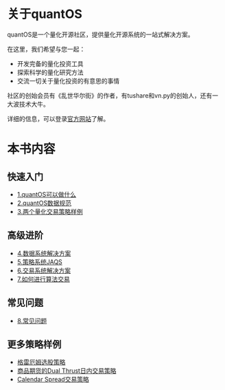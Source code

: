 # 关于quantOS

quantOS是一个量化开源社区，提供量化开源系统的一站式解决方案。

在这里，我们希望与您一起：

* 开发完备的量化投资工具
* 探索科学的量化研究方法
* 交流一切关于量化投资的有意思的事情

社区的创始会员有《乱世华尔街》的作者，有tushare和vn.py的创始人，还有一大波技术大牛。

详细的信息，可以登录[官方网站](http://www.quantos.org)了解。


# 本书内容

## 快速入门

* [1.quantOS可以做什么](1_architect.md)
* [2.quantOS数据规范](2_dataspecification.md)
* [3.两个量化交易策略样例](3_strategysample.md)

## 高级进阶

* [4.数据系统解决方案](4_datasolution.md)
* [5.策略系统JAQS](5_jaqs.md)
* [6.交易系统解决方案](6_tradesolution.md)
* [7.如何进行算法交易](7_algorithm.md)

## 常见问题

* [8.常见问题](8_faq.md)

## 更多策略样例

* [格雷厄姆选股策略](samples/graham.md)
* [商品期货的Dual Thrust日内交易策略](samples/dual_thrust.md)
* [Calendar Spread交易策略](samples/calendar_spread.md)

